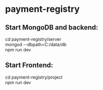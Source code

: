 # payment-registry

## Start MongoDB and backend:

cd payment-registry/server  
mongod --dbpath=C:/data/db  
npm run dev  

## Start Frontend:

cd payment-registry/project  
npm run dev  
